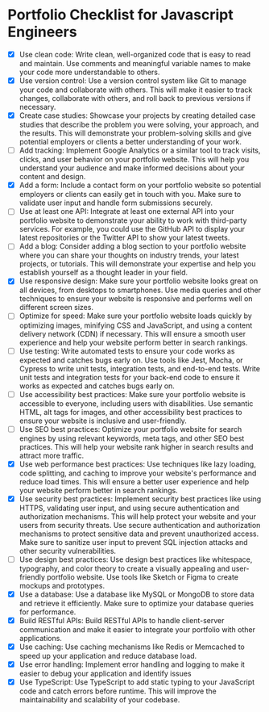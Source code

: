 # Portfolio Checklist for Javascript Engineers

- [x]  Use clean code: Write clean, well-organized code that is easy to read and maintain. Use comments and meaningful variable names to make your code more understandable to others.
- [x]  Use version control: Use a version control system like Git to manage your code and collaborate with others. This will make it easier to track changes, collaborate with others, and roll back to previous versions if necessary.
- [x]  Create case studies: Showcase your projects by creating detailed case studies that describe the problem you were solving, your approach, and the results. This will demonstrate your problem-solving skills and give potential employers or clients a better understanding of your work.
- [ ]  Add tracking: Implement Google Analytics or a similar tool to track visits, clicks, and user behavior on your portfolio website. This will help you understand your audience and make informed decisions about your content and design.
- [x]  Add a form: Include a contact form on your portfolio website so potential employers or clients can easily get in touch with you. Make sure to validate user input and handle form submissions securely.
- [ ]  Use at least one API: Integrate at least one external API into your portfolio website to demonstrate your ability to work with third-party services. For example, you could use the GitHub API to display your latest repositories or the Twitter API to show your latest tweets.
- [ ]  Add a blog: Consider adding a blog section to your portfolio website where you can share your thoughts on industry trends, your latest projects, or tutorials. This will demonstrate your expertise and help you establish yourself as a thought leader in your field.
- [x]  Use responsive design: Make sure your portfolio website looks great on all devices, from desktops to smartphones. Use media queries and other techniques to ensure your website is responsive and performs well on different screen sizes.
- [ ]  Optimize for speed: Make sure your portfolio website loads quickly by optimizing images, minifying CSS and JavaScript, and using a content delivery network (CDN) if necessary. This will ensure a smooth user experience and help your website perform better in search rankings.
- [ ]  Use testing: Write automated tests to ensure your code works as expected and catches bugs early on. Use tools like Jest, Mocha, or Cypress to write unit tests, integration tests, and end-to-end tests. Write unit tests and integration tests for your back-end code to ensure it works as expected and catches bugs early on.
- [ ]  Use accessibility best practices: Make sure your portfolio website is accessible to everyone, including users with disabilities. Use semantic HTML, alt tags for images, and other accessibility best practices to ensure your website is inclusive and user-friendly.
- [ ]  Use SEO best practices: Optimize your portfolio website for search engines by using relevant keywords, meta tags, and other SEO best practices. This will help your website rank higher in search results and attract more traffic.
- [x]  Use web performance best practices: Use techniques like lazy loading, code splitting, and caching to improve your website's performance and reduce load times. This will ensure a better user experience and help your website perform better in search rankings.
- [x]  Use security best practices: Implement security best practices like using HTTPS, validating user input, and using secure authentication and authorization mechanisms. This will help protect your website and your users from security threats. Use secure authentication and authorization mechanisms to protect sensitive data and prevent unauthorized access. Make sure to sanitize user input to prevent SQL injection attacks and other security vulnerabilities.
- [ ]  Use design best practices: Use design best practices like whitespace, typography, and color theory to create a visually appealing and user-friendly portfolio website. Use tools like Sketch or Figma to create mockups and prototypes.
- [x]  Use a database: Use a database like MySQL or MongoDB to store data and retrieve it efficiently. Make sure to optimize your database queries for performance.
- [x]  Build RESTful APIs: Build RESTful APIs to handle client-server communication and make it easier to integrate your portfolio with other applications.
- [x]  Use caching: Use caching mechanisms like Redis or Memcached to speed up your application and reduce database load.
- [x]  Use error handling: Implement error handling and logging to make it easier to debug your application and identify issues
- [x]  Use TypeScript: Use TypeScript to add static typing to your JavaScript code and catch errors before runtime. This will improve the maintainability and scalability of your codebase.